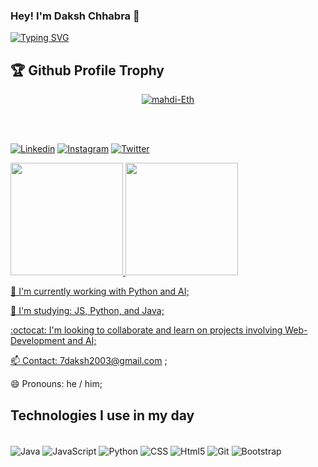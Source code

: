 <!--<h1 align="center">Hi 👋, I'm Daksh Chhabra</h1>
<h3 align="center">A passionate frontend developer from India .</h3>

<p align="left"> <img src="https://komarev.com/ghpvc/?username=daksh7112003&label=Profile%20views&color=0e75b6&style=flat" alt="daksh7112003" /> </p>

<p align="left"> <a href="https://github.com/ryo-ma/github-profile-trophy"><img src="https://github-profile-trophy.vercel.app/?username=daksh7112003" alt="daksh7112003" /></a> </p>

- 🌱 I’m currently learning **React and Java**

- 📫 How to reach me **7daksh2003@gmail.com**

<h3 align="left">Connect with me:</h3>
<p align="left">
</p>

<h3 align="left">Languages and Tools:</h3>
<p align="left"> <a href="https://www.w3schools.com/css/" target="_blank" rel="noreferrer"> <img src="https://raw.githubusercontent.com/devicons/devicon/master/icons/css3/css3-original-wordmark.svg" alt="css3" width="40" height="40"/> </a> <a href="https://www.w3.org/html/" target="_blank" rel="noreferrer"> <img src="https://raw.githubusercontent.com/devicons/devicon/master/icons/html5/html5-original-wordmark.svg" alt="html5" width="40" height="40"/> </a> <a href="https://www.java.com" target="_blank" rel="noreferrer"> <img src="https://raw.githubusercontent.com/devicons/devicon/master/icons/java/java-original.svg" alt="java" width="40" height="40"/> </a> <a href="https://developer.mozilla.org/en-US/docs/Web/JavaScript" target="_blank" rel="noreferrer"> <img src="https://raw.githubusercontent.com/devicons/devicon/master/icons/javascript/javascript-original.svg" alt="javascript" width="40" height="40"/> </a> <a href="https://nodejs.org" target="_blank" rel="noreferrer"> <img src="https://raw.githubusercontent.com/devicons/devicon/master/icons/nodejs/nodejs-original-wordmark.svg" alt="nodejs" width="40" height="40"/> </a> <a href="https://www.python.org" target="_blank" rel="noreferrer"> <img src="https://raw.githubusercontent.com/devicons/devicon/master/icons/python/python-original.svg" alt="python" width="40" height="40"/> </a> <a href="https://reactjs.org/" target="_blank" rel="noreferrer"> <img src="https://raw.githubusercontent.com/devicons/devicon/master/icons/react/react-original-wordmark.svg" alt="react" width="40" height="40"/> </a> <a href="https://reactnative.dev/" target="_blank" rel="noreferrer"> <img src="https://reactnative.dev/img/header_logo.svg" alt="reactnative" width="40" height="40"/> </a> </p>

<p><img align="center" src="https://github-readme-stats.vercel.app/api/top-langs?username=daksh7112003&show_icons=true&locale=en&layout=compact" alt="Daksh7112003" /></p>

<p><img align="center" src="https://github-readme-streak-stats.herokuapp.com/?user=daksh7112003&" alt="Daksh7112003" /></p>

-->













### Hey! I'm Daksh Chhabra 🤝
[![Typing SVG](https://readme-typing-svg.herokuapp.com?font=Fira+Code&weight=800&pause=1000&color=1E90FF&width=435&lines=%22We+are+what+we+Repeatedly+do.+;Excellence%2C+then...;is+not+an+Act+but+a+Habit.%22+-+Aristotle)](https://git.io/typing-svg)

## 🏆 Github Profile Trophy 
<p align="center"> <a href="https://github.com/ryo-ma/github-profile-trophy"><img src="https://github-profile-trophy.vercel.app/?username=Daksh7112003&column=6&theme=radical&margin-w=15&margin-h=15" alt="mahdi-Eth" /></a></p>

<br/>
<br/>

[![Linkedin](https://img.shields.io/badge/LinkedIn-0077B5?style=for-the-badge&logo=linkedin&logoColor=white)](https://www.linkedin.com/in/daksh-chhabra-513172233/)
[![Instagram](https://img.shields.io/badge/Instagram-E4405F?style=for-the-badge&logo=instagram&logoColor=white)](https://www.instagram.com/daksh.chhabra_/)
[![Twitter](https://img.shields.io/badge/Twitter-1DA1F2?style=for-the-badge&logo=twitter&logoColor=white)](https://twitter.com/Dakshobs/)

<div>
  <a href="https://github.com/Daksh7112003">
 <img height="180em" src="https://github-readme-stats.vercel.app/api?username=Daksh7112003&show_icons=true&theme=tokyonight&include_all_commits=true&count_private=true"/>
  <img height="180em" src="https://github-readme-stats.vercel.app/api/top-langs/?username=Daksh7112003&layout=compact&langs_count=7&theme=tokyonight"/>
</div>
    
🔭 I'm currently working with Python and AI;

🌱 I'm studying: JS, Python, and Java;

:octocat: I'm looking to collaborate and learn on projects involving Web-Development and AI;

📫 Contact: 7daksh2003@gmail.com ;

😄 Pronouns: he / him;

<!--⚡ Creator of Dev Reset (@devreset) on Instagram; -->

## Technologies I use in my day 

<div style="display: inline_block"><br>
<img align="center" alt="Java" src="https://img.shields.io/badge/Java-007396?style=for-the-badge&logo=java&logoColor=white">
  <!--<img align="center" alt="Java" src="https://img.shields.io/badge/Java-007396?style=for-the-badge&logo=java&logoColor=white">  -->
 <!-- <img align="center" alt="Java" src="https://www.google.com/url?sa=i&url=https%3A%2F%2Fwww.flaticon.com%2Ffree-icon%2Fjava_5968282&psig=AOvVaw1gzqTy4D2zaaUoe4XC6GL-&ust=1707046877379000&source=images&cd=vfe&opi=89978449&ved=0CBMQjRxqFwoTCLiPmauLj4QDFQAAAAAdAAAAABAE" width="100" height="auto"> -->



<img align="center" alt="JavaScript" src="https://img.shields.io/badge/JavaScript-F7DF1E?style=for-the-badge&logo=javascript&logoColor=black">
<img align="center" alt="Python" src="https://img.shields.io/badge/Python-3776AB?style=for-the-badge&logo=python&logoColor=white">
<img align="center" alt="CSS" src="https://img.shields.io/badge/CSS-239120?&style=for-the-badge&logo=css3&logoColor=white">
<img align="center" alt="Html5" src="https://img.shields.io/badge/HTML5-E34F26?style=for-the-badge&logo=html5&logoColor=white">
<img align="center" alt="Git" src="https://img.shields.io/badge/GIT-E44C30?style=for-the-badge&logo=git&logoColor=white">
<img align="center" alt="Bootstrap" src="https://img.shields.io/badge/Bootstrap-563D7C?style=for-the-badge&logo=bootstrap&logoColor=white">
</div>

